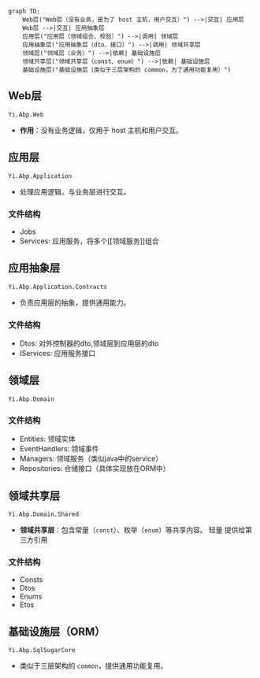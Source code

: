 ```mermaid
graph TD;
    Web层("Web层（没有业务，是为了 host 主机，用户交互）") -->|交互| 应用层
    Web层 -->|交互| 应用抽象层
    应用层("应用层（领域组合、校验）") -->|调用| 领域层
    应用抽象层("应用抽象层（dto、接口）") -->|调用| 领域共享层
    领域层("领域层（业务）") -->|依赖| 基础设施层
    领域共享层("领域共享层（const、enum）") -->|依赖| 基础设施层
    基础设施层("基础设施层（类似于三层架构的 common，为了通用功能复用）")
```

## Web层
`Yi.Abp.Web`
- **作用**：没有业务逻辑，仅用于 host 主机和用户交互。

## 应用层
`Yi.Abp.Application`
- 处理应用逻辑，与业务层进行交互。
### 文件结构
- Jobs
- Services: 应用服务，将多个[[领域服务]]组合
## 应用抽象层
`Yi.Abp.Application.Contracts`
- 负责应用层的抽象，提供通用能力。
### 文件结构
- Dtos: 对外控制器的dto,领域层到应用层的dto
- IServices: 应用服务接口
## 领域层
`Yi.Abp.Domain`
### 文件结构
- Entities: 领域实体
- EventHandlers: 领域事件
- Managers: 领域服务（类似java中的service）
- Repositories: 仓储接口（具体实现放在ORM中）

## 领域共享层
`Yi.Abp.Domain.Shared`
- **领域共享层**：包含常量（`const`）、枚举（`enum`）等共享内容。
轻量
提供给第三方引用

### 文件结构
- Consts
- Dtos
- Enums
- Etos

## 基础设施层（ORM）
`Yi.Abp.SqlSugarCore`
- 类似于三层架构的 `common`，提供通用功能复用。
